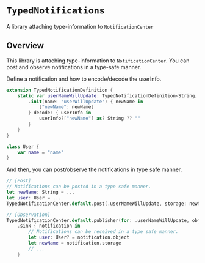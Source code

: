 # ``TypedNotifications``

A library attaching type-information to `NotificationCenter`

## Overview

This library is attaching type-information to `NotificationCenter`.
You can post and observe notifications in a type-safe manner.

Define a notification and how to encode/decode the userInfo.
```swift
extension TypedNotificationDefinition {
    static var userNameWillUpdate: TypedNotificationDefinition<String, User> {
        .init(name: "userWillUpdate") { newName in
            ["newName": newName]
        } decode: { userInfo in
            userInfo?["newName"] as? String ?? ""
        }
    }
}

class User {
    var name = "name"
}

```

And then, you can post/observe the notifications in type safe manner.
```swift
// [Post]
// Notifications can be posted in a type safe manner.
let newName: String = ...
let user: User = ...
TypedNotificationCenter.default.post(.userNameWillUpdate, storage: newName, object: user)

// [Observation]
TypedNotificationCenter.default.publisher(for: .userNameWillUpdate, object: user)
    .sink { notification in
        // Notifications can be received in a type safe manner.
        let user: User? = notification.object
        let newName = notification.storage
        // ...
    }
```
